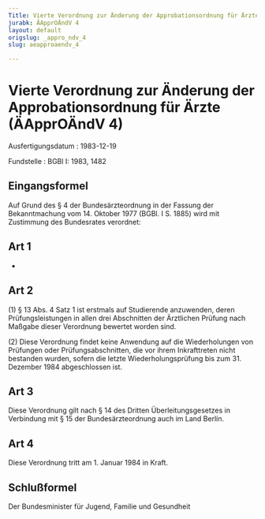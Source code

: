 ```yaml
---
Title: Vierte Verordnung zur Änderung der Approbationsordnung für Ärzte
jurabk: ÄApprOÄndV 4
layout: default
origslug: _appro_ndv_4
slug: aeapproaendv_4

---
```


# Vierte Verordnung zur Änderung der Approbationsordnung für Ärzte (ÄApprOÄndV 4)

Ausfertigungsdatum
:   1983-12-19

Fundstelle
:   BGBl I: 1983, 1482



## Eingangsformel

Auf Grund des § 4 der Bundesärzteordnung in der Fassung der Bekanntmachung vom 14. Oktober 1977 (BGBl. I S. 1885) wird mit Zustimmung des Bundesrates verordnet:


## Art 1

-


## Art 2

(1) § 13 Abs. 4 Satz 1 ist erstmals auf Studierende anzuwenden, deren Prüfungsleistungen in allen drei Abschnitten der Ärztlichen Prüfung nach Maßgabe dieser Verordnung bewertet worden sind.

(2) Diese Verordnung findet keine Anwendung auf die Wiederholungen von Prüfungen oder Prüfungsabschnitten, die vor ihrem Inkrafttreten nicht bestanden wurden, sofern die letzte Wiederholungsprüfung bis zum 31. Dezember 1984 abgeschlossen ist.


## Art 3

Diese Verordnung gilt nach § 14 des Dritten Überleitungsgesetzes in Verbindung mit § 15 der Bundesärzteordnung auch im Land Berlin.


## Art 4

Diese Verordnung tritt am 1. Januar 1984 in Kraft.


## Schlußformel

Der Bundesminister für Jugend, Familie und Gesundheit


